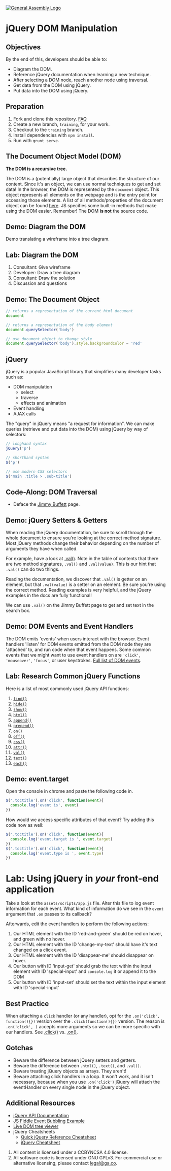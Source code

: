 [![General Assembly Logo](https://camo.githubusercontent.com/1a91b05b8f4d44b5bbfb83abac2b0996d8e26c92/687474703a2f2f692e696d6775722e636f6d2f6b6538555354712e706e67)](https://generalassemb.ly/education/web-development-immersive)

# jQuery DOM Manipulation

## Objectives

By the end of this, developers should be able to:

- Diagram the DOM.
- Reference jQuery documentation when learning a new technique.
- After selecting a DOM node, reach another node using traversal.
- Get data from the DOM using jQuery.
- Put data into the DOM using jQuery.

## Preparation

1. Fork and clone this repository.
 [FAQ](https://git.generalassemb.ly/ga-wdi-boston/meta/wiki/ForkAndClone)
1. Create a new branch, `training`, for your work.
1. Checkout to the `training` branch.
1. Install dependencies with `npm install`.
2. Run with `grunt serve`.

## The Document Object Model (DOM)

**The DOM is a recursive tree.**

The DOM is a (potentially) large object that describes the structure of our
content. Since it's an object, we can use normal techniques to get and set data!
In the browser, the DOM is represented by the `document` object. This
object represents all elements on the webpage and is the entry point for
accessing those elements. A list of all methods/properties of the document
object can be found [here](https://developer.mozilla.org/en-US/docs/Web/API/Document).
JS specifies some built-in methods that make using the DOM easier. Remember! The
DOM **is not** the source code.

## Demo: Diagram the DOM

Demo translating a wireframe into a tree diagram.

## Lab: Diagram the DOM

1. Consultant: Give wireframe
1. Developer: Draw a tree diagram
1. Consultant: Draw the solution
1. Discussion and questions

## Demo: The Document Object

```js
// returns a representation of the current html document
document

// returns a representation of the body element
document.querySelector('body')

// use document object to change style
document.querySelector('body').style.backgroundColor = 'red'
```

## jQuery

jQuery is a popular JavaScript library that simplifies many developer tasks such
as:

- DOM manipulation
  - select
  - traverse
  - effects and animation
- Event handling
- AJAX calls

The "query" in jQuery means "a request for information". We can make
queries (retrieve and put data into the DOM) using jQuery by way of selectors:

```js
// longhand syntax
jQuery('p')

// shorthand syntax
$('p')

// use modern CSS selectors
$('main .title > .sub-title')
```

## Code-Along: DOM Traversal

- Deface the [Jimmy Buffett](https://en.wikipedia.org/wiki/Jimmy_Buffett) page.

  <!-- Use jQuery to change the Jimmy Buffett page -->

## Demo: jQuery Setters & Getters

When reading the jQuery documentation, be sure to scroll through the whole
document to ensure you're looking at the correct method signature. Most jQuery
methods change their behavior depending on the number of arguments they have
when called.

For example, have a look at [.val()](https://api.jquery.com/val/). Note in the
table of contents that there are two method signatures, `.val()` and
`.val(value)`. This is our hint that `.val()` can do two things.

Reading the documentation, we discover that `.val()` is getter on an element,
but that `.val(value)` is a setter on an element. Be sure you're using the
correct method. Reading examples is very helpful, and the jQuery examples in the
docs are fully functional!

We can use `.val()` on the Jimmy Buffett page to get and set text in the search
box.

## Demo: DOM Events and Event Handlers

The DOM emits 'events' when users interact with the browser. Event handlers
'listen' for DOM events emitted from the DOM node they are 'attached' to, and run
code when that event happens. Some common events that we might want to use event
handlers on are `'click'`, `'mouseover'`, `'focus'`, or user keystrokes.
[Full list of DOM events](https://developer.mozilla.org/en-US/docs/Web/Events).

## Lab: Research Common jQuery Functions

Here is a list of most commonly used jQuery API functions:

1. [`find()`](https://api.jquery.com/find)
1. [`hide()`](https://api.jquery.com/hide)
1. [`show()`](https://api.jquery.com/show)
1. [`html()`](https://api.jquery.com/html)
1. [`append()`](https://api.jquery.com/append)
1. [`prepend()`](https://api.jquery.com/prepend)
1. [`on()`](https://api.jquery.com/on)
1. [`off()`](https://api.jquery.com/off)
1. [`css()`](https://api.jquery.com/css)
1. [`attr()`](https://api.jquery.com/attr)
1. [`val()`](https://api.jquery.com/val)
1. [`text()`](https://api.jquery.com/text)
1. [`each()`](https://api.jquery.com/each)

## Demo: event.target

Open the console in chrome and paste the following code in.

```js
$('.toctitle').on('click', function(event){
  console.log('event is', event)
})
```

How would we access specific attributes of that event? Try adding this code
now as well:

```js
$('.toctitle').on('click', function(event){
  console.log('event.target is ', event.target)
})
$('.toctitle').on('click', function(event){
  console.log('event.type is ', event.type)
})
```

<!-- Use .on() on the Jimmy Buffett page to demonstrate -->

# Lab: Using jQuery in _your_ front-end application

Take a look at the `assets/scripts/app.js` file. Alter this file to log event
information for each event. What kind of information do we see in the `event`
argument that `.on` passes to its callback?

Afterwards, edit the event handlers to perform the following actions:

1. Our HTML element with the ID 'red-and-green' should be red on hover, and
green with no hover.
2. Our HTML element with the ID 'change-my-text' should have it's text changed
on a click event.
3. Our HTML element with the ID 'disappear-me' should disappear on hover.
4. Our button with ID 'input-get' should grab the text within the input element
with ID 'special-input' and `console.log` it or append it to the DOM
5. Our button with ID 'input-set' should set the text within the input element
with ID 'special-input'

## Best Practice

When attaching a `click` handler (or any handler), opt for the
`.on('click', function(){})` version over the `.click(function(){})` version.
The reason is `.on('click', )` accepts more arguments so we can be more specific
with our handlers. See [.click()](https://api.jquery.com/click/) vs.
[.on()](https://api.jquery.com/on/).

## Gotchas

- Beware the difference between jQuery setters and getters.
- Beware the difference between `.html()`, `.text()`, and `.val()`.
- Beware treating jQuery objects as arrays. They aren't!
- Beware attaching click handlers in a loop. It won't work, and it isn't
    necessary, because when you use `.on('click')` jQuery will attach the
    eventHandler on every single node in the jQuery object.

## Additional Resources

- [jQuery API Documentation](https://api.jquery.com/)
- [JS Fiddle Event Bubbling Example](http://jsfiddle.net/cwtuan/je1g3f29/16/)
- [Live DOM tree viewer](https://software.hixie.ch/utilities/js/live-dom-viewer/)
- jQuery Cheatsheets
  - [Quick jQuery Reference Cheatsheet](https://oscarotero.com/jquery/)
  - [jQuery Cheatsheet](http://htmlcheatsheet.com/jquery/)

1. All content is licensed under a CC­BY­NC­SA 4.0 license.
1. All software code is licensed under GNU GPLv3. For commercial use or
    alternative licensing, please contact legal@ga.co.
